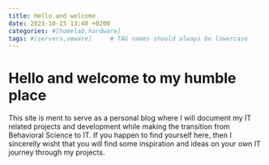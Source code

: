 ```yaml
---
title: Hello and welcome
date: 2023-10-15 13:40 +0200
categories: #[homelab,hardware]
tags: #[servers,vmware]     # TAG names should always be lowercase
---
```


# Hello and welcome to my humble place


 This site is ment to serve as a personal blog where I will document my IT related projects and development while making the transition from Behavioral Science to IT.
 If you happen to find yourself here, then I sincerelly wisht that you will find some inspiration and ideas on your own IT journey through my projects.



 
